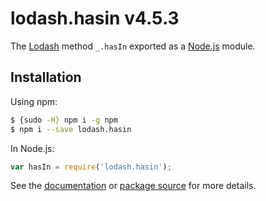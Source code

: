 # lodash.hasin v4.5.3

The [Lodash](https://lodash.com/) method `_.hasIn` exported as a [Node.js](https://nodejs.org/) module.

## Installation

Using npm:
```bash
$ {sudo -H} npm i -g npm
$ npm i --save lodash.hasin
```

In Node.js:
```js
var hasIn = require('lodash.hasin');
```

See the [documentation](https://lodash.com/docs#hasIn) or [package source](https://github.com/lodash/lodash/blob/4.5.3-npm-packages/lodash.hasin) for more details.

